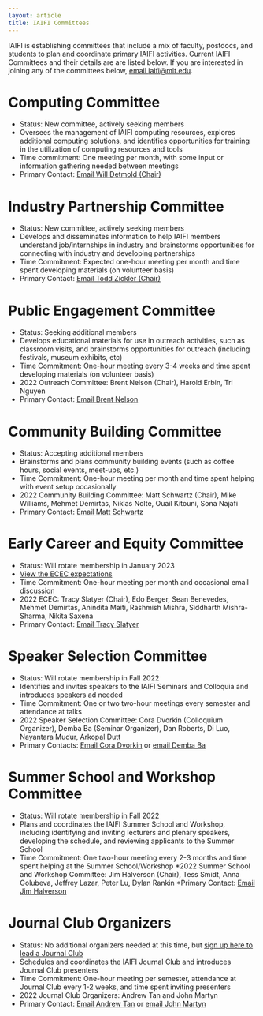 ```yaml
---
layout: article
title: IAIFI Committees
---
```


IAIFI is establishing committees that include a mix of faculty, postdocs, and students to plan and coordinate primary IAIFI activities. Current IAIFI Committees and their details are are listed below. If you are interested in joining any of the committees below, [email iaifi@mit.edu](mailto:iaifi@mit.edu).

# Computing Committee 
* Status: New committee, actively seeking members
* Oversees the management of IAIFI computing resources, explores additional computing solutions, and identifies opportunities for training in the utilization of computing resources and tools
* Time commitment: One meeting per month, with some input or information gathering needed between meetings
* Primary Contact: [Email Will Detmold (Chair)](mailto:wdetmold@mit.edu)

# Industry Partnership Committee
* Status: New committee, actively seeking members
* Develops and disseminates information to help IAIFI members understand job/internships in industry and brainstorms opportunities for connecting with industry and developing partnerships
* Time Commitment: Expected one-hour meeting per month and time spent developing materials (on volunteer basis)
* Primary Contact: [Email Todd Zickler (Chair)](mailto:zickler@seas.harvard.edu)

# Public Engagement Committee
* Status: Seeking additional members
* Develops educational materials for use in outreach activities, such as classroom visits, and brainstorms opportunities for outreach (including festivals, museum exhibits, etc)
* Time Commitment: One-hour meeting every 3-4 weeks and time spent developing materials (on volunteer basis)
* 2022 Outreach Committee: Brent Nelson (Chair), Harold Erbin, Tri Nguyen
* Primary Contact: [Email Brent Nelson](mailto:b.nelson@northeastern.edu)

# Community Building Committee
* Status: Accepting additional members
* Brainstorms and plans community building events (such as coffee hours, social events, meet-ups, etc.)
* Time Commitment: One-hour meeting per month and time spent helping with event setup occasionally
* 2022 Community Building Committee: Matt Schwartz (Chair), Mike Williams, Mehmet Demirtas, Niklas Nolte, Ouail Kitouni, Sona Najafi
* Primary Contact: [Email Matt Schwartz](schwartz@g.harvard.edu)

# Early Career and Equity Committee
* Status: Will rotate membership in January 2023
* [View the ECEC expectations](/images/ecec-expectations.pdf)
* Time Commitment: One-hour meeting per month and occasional email discussion
* 2022 ECEC: Tracy Slatyer (Chair), Edo Berger, Sean Benevedes, Mehmet Demirtas, Anindita Maiti, Rashmish Mishra, Siddharth Mishra-Sharma, Nikita Saxena
* Primary Contact: [Email Tracy Slatyer](mailto:tslatyer@mit.edu) 

# Speaker Selection Committee
* Status: Will rotate membership in Fall 2022
* Identifies and invites speakers to the IAIFI Seminars and Colloquia and introduces speakers ad needed
* Time Commitment: One or two two-hour meetings every semester and attendance at talks
* 2022 Speaker Selection Committee: Cora Dvorkin (Colloquium Organizer), Demba Ba (Seminar Organizer), Dan Roberts, Di Luo, Nayantara Mudur, Arkopal Dutt
* Primary Contacts: [Email Cora Dvorkin](cdvorkin@g.harvard.edu) or [email Demba Ba](demba@seas.harvard.edu)

# Summer School and Workshop Committee
* Status: Will rotate membership in Fall 2022
* Plans and coordinates the IAIFI Summer School and Workshop, including identifying and inviting lecturers and plenary speakers, developing the schedule, and reviewing applicants to the Summer School
* Time Commitment: One two-hour meeting every 2-3 months and time spent helping at the Summer School/Workshop
*2022 Summer School and Workshop Committee: Jim Halverson (Chair), Tess Smidt, Anna Golubeva, Jeffrey Lazar, Peter Lu, Dylan Rankin
*Primary Contact: [Email Jim Halverson](j.halverson@northeastern.edu)

# Journal Club Organizers
* Status: No additional organizers needed at this time, but [sign up here to lead a Journal Club](https://forms.gle/zfpT4QQdXg8tu6VB7)
* Schedules and coordinates the IAIFI Journal Club and introduces Journal Club presenters
* Time Commitment: One-hour meeting per semester, attendance at Journal Club every 1-2 weeks, and time spent inviting presenters
* 2022 Journal Club Organizers: Andrew Tan and John Martyn
* Primary Contact: [Email Andrew Tan](aktan@mit.edu) or [email John Martyn](jmmartyn@mit.edu)

